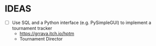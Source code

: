 IDEAS
=====

* [ ] Use SQL and a Python interface (e.g. PySimpleGUI) to implement a tournament tracker
  * https://grrava.itch.io/hptm
  * Tournament Director
